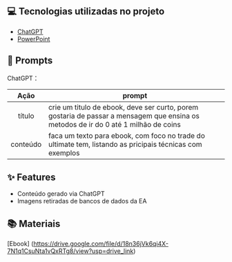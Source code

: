 
## 💻 Tecnologias utilizadas no projeto

- [ChatGPT](https://chat.openai.com/) 
- [PowerPoint](https://www.microsoft.com/en/microsoft-365/powerpoint)

## 🧠 Prompts


ChatGPT：

|   Ação   | prompt                                                                                                                                                                                                                                                                         |
| :------: | ------------------------------------------------------------------------------------------------------------------------------------------------------------------------------------------------------------------------------------------------------------------------------ |
|  título  | crie um titulo de ebook, deve ser curto, porem gostaria de passar a mensagem que ensina os metodos de ir do 0 até 1 milhão de coins                                                       |
| conteúdo | faca um texto para ebook, com foco no trade do ultimate tem, listando as pricipais técnicas com exemplos|



## ✨ Features

- Conteúdo gerado via ChatGPT
- Imagens retiradas de bancos de dados da EA

## 📚 Materiais

[Ebook] (https://drive.google.com/file/d/18n36jVk6qi4X-7N1q1CsuNta1vQxRTg8/view?usp=drive_link)

